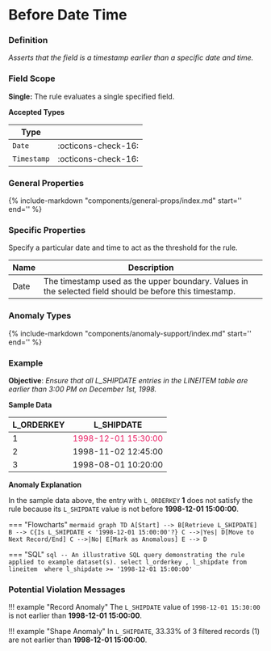 # Before Date Time

### Definition

*Asserts that the field is a timestamp earlier than a specific date and time.*

### Field Scope

**Single:** The rule evaluates a single specified field.

**Accepted Types**

| Type       |                          |
|------------|--------------------------|
| `Date`      | <div style="text-align:center">:octicons-check-16:</div>  |
| `Timestamp` | <div style="text-align:center">:octicons-check-16:</div>  |

### General Properties

{%
    include-markdown "components/general-props/index.md"
    start='<!-- all-props--start -->'
    end='<!-- all-props--end -->'
%}

### Specific Properties

Specify a particular date and time to act as the threshold for the rule.

| Name           | Description                                                   |
|----------------|---------------------------------------------------------------|
| <div class="text-primary">Date</div>  | The timestamp used as the upper boundary. Values in the selected field should be before this timestamp. |


### Anomaly Types

{%
    include-markdown "components/anomaly-support/index.md"
    start='<!-- all-types--start -->'
    end='<!-- all-types--end -->'
%}

### Example

**Objective**: *Ensure that all L_SHIPDATE entries in the LINEITEM table are earlier than 3:00 PM on December 1st, 1998.*

**Sample Data**

| L_ORDERKEY | L_SHIPDATE           |
|------------|-----------------------|
| 1          | <span style="color: #E91E63">1998-12-01 15:30:00</span> |
| 2          | 1998-11-02 12:45:00   |
| 3          | 1998-08-01 10:20:00   |

**Anomaly Explanation**

In the sample data above, the entry with `L_ORDERKEY` **1** does not satisfy the rule because its `L_SHIPDATE` value is not before **1998-12-01 15:00:00**.

=== "Flowcharts"
    ``` mermaid
    graph TD
    A[Start] --> B[Retrieve L_SHIPDATE]
    B --> C{Is L_SHIPDATE < '1998-12-01 15:00:00'?}
    C -->|Yes| D[Move to Next Record/End]
    C -->|No| E[Mark as Anomalous]
    E --> D
    ```

=== "SQL"
    ```sql
    -- An illustrative SQL query demonstrating the rule applied to example dataset(s).
    select
        l_orderkey
        , l_shipdate
    from lineitem 
    where
        l_shipdate >= '1998-12-01 15:00:00'
    ```

### Potential Violation Messages

!!! example "Record Anomaly"
    The `L_SHIPDATE` value of `1998-12-01 15:30:00` is not earlier than **1998-12-01 15:00:00**.
        
!!! example "Shape Anomaly"
    In `L_SHIPDATE`, 33.33% of 3 filtered records (1) are not earlier than **1998-12-01 15:00:00**.
